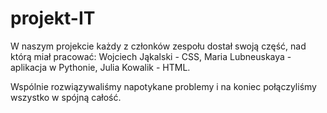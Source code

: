 # projekt-IT
W naszym projekcie każdy z członków zespołu dostał swoją część, nad którą miał pracować:
Wojciech Jąkalski - CSS,
Maria Lubneuskaya - aplikacja w Pythonie,
Julia Kowalik - HTML.

Wspólnie rozwiązywaliśmy napotykane problemy i na koniec połączyliśmy wszystko w spójną całość.

